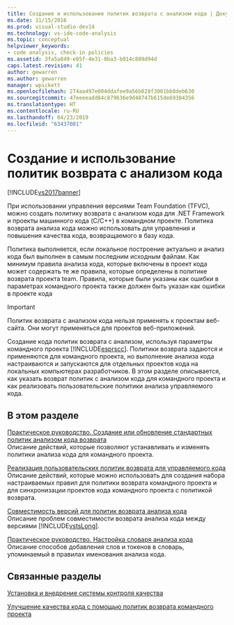 ```yaml
---
title: Создание и использование политик возврата с анализом кода | Документация Майкрософт
ms.date: 11/15/2016
ms.prod: visual-studio-dev14
ms.technology: vs-ide-code-analysis
ms.topic: conceptual
helpviewer_keywords:
- code analysis, check-in policies
ms.assetid: 3fa5a849-e05f-4e31-8ba3-b014c889d94d
caps.latest.revision: 41
author: gewarren
ms.author: gewarren
manager: wpickett
ms.openlocfilehash: 274aa497e004ddafee9a56b028f3001bb8deb630
ms.sourcegitcommit: 47eeeeadd84c879636e9d48747b615de69384356
ms.translationtype: HT
ms.contentlocale: ru-RU
ms.lasthandoff: 04/23/2019
ms.locfileid: "63437081"
---
```

# <a name="creating-and-using-code-analysis-check-in-policies"></a>Создание и использование политик возврата с анализом кода
[!INCLUDE[vs2017banner](../includes/vs2017banner.md)]

При использовании управления версиями Team Foundation (TFVC), можно создать политику возврата с анализом кода для .NET Framework и проекты машинного кода (C/C++) в командном проекте. Политика возврата анализа кода можно использовать для управления и повышения качества кода, возвращаемого в базу кода.  
  
 Политика выполняется, если локальное построение актуально и анализ кода был выполнен в самым последним исходным файлам. Как минимум правила анализа кода, которые включены в проект кода может содержать те же правила, которые определены в политике возврата проекта team. Правила, которые были указаны как ошибки в параметрах командного проекта также должен быть указан как ошибки в проекте кода  
  
> [!IMPORTANT]
> Политик возврата с анализом кода нельзя применять к проектам веб-сайта. Они могут применяться для проектов веб-приложений.  
  
 Создание кода политик возврата с анализом, используя параметры командного проекта [!INCLUDE[esprscc](../includes/esprscc-md.md)]. Политики возврата задаются и применяются для командного проекта, но выполнение анализа кода настраиваются и запускаются для отдельных проектов кода на локальных компьютерах разработчиков. В этом разделе описывается, как указать возврат политик с анализом кода для командного проекта и как реализовать пользовательские политики анализа управляемого кода.  
  
## <a name="in-this-section"></a>В этом разделе  
 [Практическое руководство. Создание или обновление стандартных политик анализом кода возврата](../code-quality/how-to-create-or-update-standard-code-analysis-check-in-policies.md)  
 Описание действий, которые позволяют устанавливать и изменять политики анализа кода для командного проекта.  
  
 [Реализация пользовательских политик возврата для управляемого кода](../code-quality/implementing-custom-code-analysis-check-in-policies-for-managed-code.md)  
 Описание действий, которые можно использовать для создания набора настраиваемых правил для политики возврата командного проекта и для синхронизации проектов кода командного проекта с политикой возврата.  
  
 [Совместимость версий для политик возврата анализа кода](../code-quality/version-compatibility-for-code-analysis-check-in-policies.md)  
 Описание проблем совместимости возврата анализа кода между версиями [!INCLUDE[vstsLong](../includes/vstslong-md.md)].  
  
 [Практическое руководство. Настройка словаря анализа кода](../code-quality/how-to-customize-the-code-analysis-dictionary.md)  
 Описание способов добавления слов и токенов в словарь, упоминаемый в правилах именования анализа кода.  
  
## <a name="related-sections"></a>Связанные разделы  
 [Установка и внедрение системы контроля качества](http://msdn.microsoft.com/library/bdc5666e-6cf0-45b2-a0a1-133c3f61e852)  
  
 [Улучшение качества кода с помощью политик возврата командного проекта](../code-quality/enhancing-code-quality-with-team-project-check-in-policies.md)
